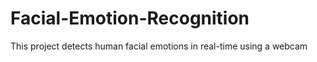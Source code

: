 # Facial-Emotion-Recognition
This project detects human facial emotions in real-time using a webcam
